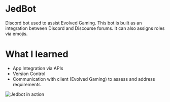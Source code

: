 # JedBot
Discord bot used to assist Evolved Gaming. This bot is built as an integration between Discord and Discourse forums. It can also assigns roles via emojis.

# What I learned

* App Integration via APIs
* Version Control
* Communication with client (Evolved Gaming) to assess and address requirements

![Jedbot in action](https://blakeoconnell.herokuapp.com/static/assets/jedbot-roles.png)
